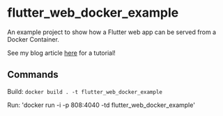 # flutter_web_docker_example

An example project to show how a Flutter web app can be served from a Docker Container.

See my blog article [here]() for a tutorial!

## Commands

Build: `docker build . -t flutter_web_docker_example`

Run: 'docker run -i -p 808:4040 -td flutter_web_docker_example'


